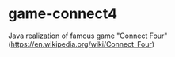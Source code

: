 # game-connect4
Java realization of famous game "Connect Four" (https://en.wikipedia.org/wiki/Connect_Four)
